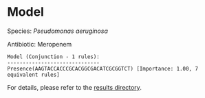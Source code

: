 
# Model

Species: *Pseudomonas aeruginosa*

Antibiotic: Meropenem

```
Model (Conjunction - 1 rules):
------------------------------
Presence(AAGTACCACCCGCACGGCGACATCGCGGTCT) [Importance: 1.00, 7 equivalent rules]

```

For details, please refer to the [results directory](../../../../../results/scm_b/pseudomonas%20aeruginosa/meropenem/repeat_2/).

